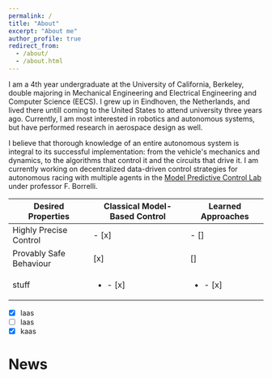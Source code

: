 ```yaml
---
permalink: /
title: "About"
excerpt: "About me"
author_profile: true
redirect_from: 
  - /about/
  - /about.html
---
```


I am a 4th year undergraduate at the University of California, Berkeley, double majoring in Mechanical Engineering and Electrical Engineering and Computer Science (EECS). I grew up in Eindhoven, the Netherlands, and lived there untill coming to the United States to attend university three years ago. Currently, I am most interested in robotics and autonomous systems, but have performed research in aerospace design as well. 

I believe that thorough knowledge of an entire autonomous system is integral to its successful implementation: from the vehicle's mechanics and dynamics, to the algorithms that control it and the circuits that drive it. I am currently working on decentralized data-driven control strategies for autonomous racing with multiple agents in the [Model Predictive Control Lab](http://www.mpc.berkeley.edu/) under professor F. Borrelli. 

| Desired Properties | Classical Model-Based Control | Learned Approaches |
|---|---|---|
| Highly Precise Control | - [x] | - [] |
| Provably Safe Behaviour | [x] |  [] |
| stuff | <ul><li>- [x] </li></ul> | <ul><li>- [x] </li></ul> | 

- [x] laas
- [ ] laas
- [x] kaas

News
======